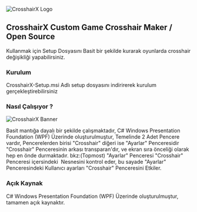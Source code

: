![CrosshairX Logo](https://eksiup.com/images/96/41/v5136680wue8.png)
## CrosshairX Custom Game Crosshair Maker / Open Source

Kullanmak için Setup Dosyasını Basit bir şekilde kurarak oyunlarda crosshair değişikliği yapabilirsiniz.

### Kurulum 
CrosshairX-Setup.msi Adlı setup dosyasını indirirerek kurulum gerçekleştirebilirsiniz

### Nasıl Çalışıyor ?
![CrosshairX Banner](https://eksiup.com/images/17/98/dc137305pqdo.png)

Basit mantığa dayalı bir şekilde çalışmaktadır, C# Windows Presentation Foundation (WPF) Üzerinde oluşturulmuştur,
Temelinde 2 Adet Pencere vardır, Pencerelerden birisi "Crosshair" diğeri ise "Ayarlar" Penceresidir
"Crosshair" Penceresinin arkası transparan'dır, ve ekran sıra önceliği olarak hep en önde durmaktadır. bkz:(Topmost)
"Ayarlar" Penceresi "Crosshair" Penceresi içersindeki <Image> Nesnesini kontrol eder, bu sayade "Ayarlar" Penceresindeki Kullanıcı ayarları "Crosshair" Penceresini Etkiler.
  
### Açık Kaynak
C# Windows Presentation Foundation (WPF) Üzerinde oluşturulmuştur, tamamen açık kaynaktır.
